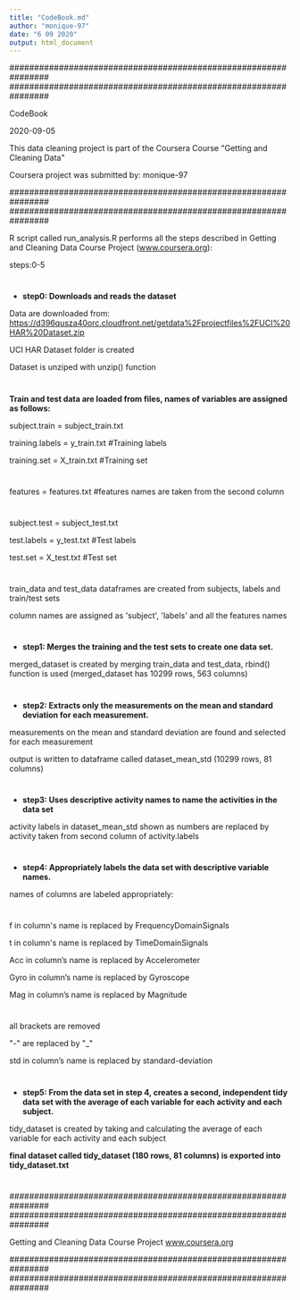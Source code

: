 ```yaml
---
title: "CodeBook.md"
author: "monique-97"
date: "6 09 2020"
output: html_document
---
```


################################################################
################################################################

CodeBook

2020-09-05


This data cleaning project is part of the Coursera Course "Getting and Cleaning Data"

Coursera project was submitted by: monique-97

################################################################
################################################################

R script called run_analysis.R performs all the steps described in Getting and Cleaning Data Course Project (www.coursera.org):

steps:0-5
#
- **step0: Downloads and reads the dataset**

Data are downloaded from: https://d396qusza40orc.cloudfront.net/getdata%2Fprojectfiles%2FUCI%20HAR%20Dataset.zip

UCI HAR Dataset folder is created

Dataset is unziped with unzip() function

#
**Train and test data are loaded from files, names of variables are assigned as follows:**

subject.train = subject_train.txt

training.labels = y_train.txt #Training labels

training.set = X_train.txt #Training set
 
#

features = features.txt #features names are taken from the second column
 
#

subject.test = subject_test.txt

test.labels = y_test.txt #Test labels

test.set = X_test.txt #Test set
 
#

train_data and test_data dataframes are created from subjects, labels and train/test sets
 
column names are assigned as 'subject', 'labels' and all the features names

#

- **step1: Merges the training and the test sets to create one data set.**

merged_dataset is created by merging train_data and test_data, rbind() function is used (merged_dataset has 10299 rows, 563 columns)

#

- **step2: Extracts only the measurements on the mean and standard deviation for each measurement.**

measurements on the mean and standard deviation are found and selected for each measurement

output is written to dataframe called dataset_mean_std (10299 rows, 81 columns)

#

- **step3: Uses descriptive activity names to name the activities in the data set**

activity labels in dataset_mean_std shown as numbers are replaced by activity taken from second column of activity.labels

#

- **step4: Appropriately labels the data set with descriptive variable names.**

names of columns are labeled appropriately:

#

f in column's name is replaced by FrequencyDomainSignals
 
t in column's name is replaced by TimeDomainSignals
 
Acc in column’s name is replaced by Accelerometer
 
Gyro in column’s name is replaced by Gyroscope
 
Mag in column’s name is replaced by Magnitude
 
#

all brackets are removed

"-" are replaced by "_"
 
std in column’s name is replaced by standard-deviation
 
#

- **step5: From the data set in step 4, creates a second, independent tidy data set with the average of each variable for each activity and each subject.**
 
tidy_dataset is created by taking and calculating the average of each variable for each activity and each subject
 
**final dataset called tidy_dataset (180 rows, 81 columns) is exported into tidy_dataset.txt**

#

################################################################
################################################################

Getting and Cleaning Data Course Project
www.coursera.org

################################################################
################################################################
